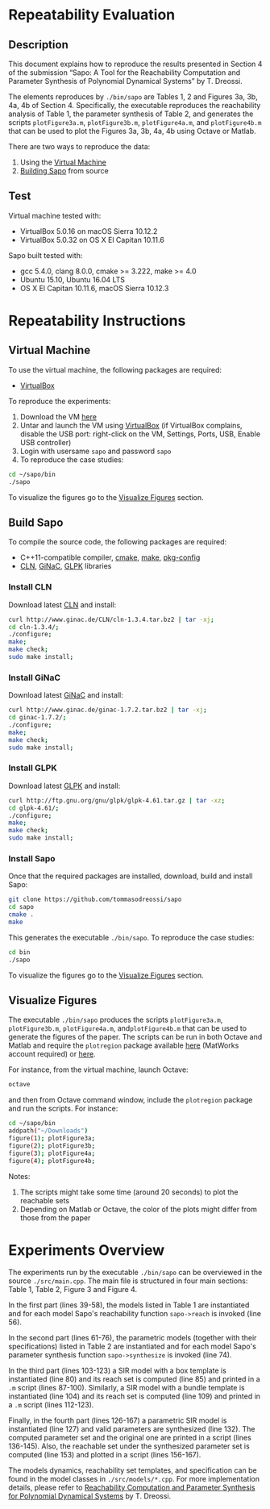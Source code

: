 # Repeatability Evaluation

## Description

This document explains how to reproduce the results presented in
Section 4 of the submission “Sapo: A Tool for the Reachability Computation and Parameter Synthesis of Polynomial Dynamical Systems” by T. Dreossi.

The elements reproduces by `./bin/sapo` are Tables 1, 2 and Figures 3a, 3b, 4a, 4b of Section 4.
Specifically, the executable reproduces the reachability analysis of Table 1,
the parameter synthesis of Table 2, and generates the scripts `plotFigure3a.m`, `plotFigure3b.m`, `plotFigure4a.m`, and `plotFigure4b.m` that can be used to plot the Figures 3a, 3b, 4a, 4b using Octave or Matlab.

There are two ways to reproduce the data:

1. Using the [Virtual Machine](#virtualmachine)
2. [Building Sapo](#buildsapo) from source

## Test

Virtual machine tested with:

- VirtualBox 5.0.16 on macOS Sierra 10.12.2
- VirtualBox 5.0.32 on OS X El Capitan 10.11.6

Sapo built tested with:

- gcc 5.4.0, clang 8.0.0, cmake >= 3.222, make >= 4.0
- Ubuntu 15.10, Ubuntu 16.04 LTS
- OS X El Capitan 10.11.6, macOS Sierra 10.12.3

# Repeatability Instructions

## <a name="virtualmachine">Virtual Machine</a>

To use the virtual machine, the following packages are required:

- <a href="https://www.virtualbox.org/wiki/VirtualBox">VirtualBox</a>

To reproduce the experiments:

1. Download the VM <a href="https://www.dropbox.com/sh/4ex9yqc3y0p1618/AACnl43b9knKovYaHVTwlkxVa?dl=0">here</a>
2. Untar and launch the VM using <a href="https://www.virtualbox.org/wiki/VirtualBox">VirtualBox</a> (if VirtualBox complains, disable the USB port: right-click on the VM, Settings, Ports, USB, Enable USB controller)
3. Login with usersame `sapo` and password `sapo`
4. To reproduce the case studies:

```sh
cd ~/sapo/bin
./sapo
```

To visualize the figures go to the [Visualize Figures](#visfigs) section.

## <a name="buildsapo">Build Sapo</a>

To compile the source code, the following packages are required:

- C++11-compatible compiler, <a href="https://cmake.org/">cmake</a>, <a href="https://www.gnu.org/software/make/">make</a>, <a href="https://www.freedesktop.org/wiki/Software/pkg-config/">pkg-config</a>
- <a href="http://www.ginac.de/CLN/">CLN</a>, <a href="http://www.ginac.de/">GiNaC</a>, <a href="https://www.gnu.org/software/glpk/">GLPK</a> libraries

### Install CLN

Download latest <a href="http://www.ginac.de/CLN/">CLN</a> and install:

```sh
curl http://www.ginac.de/CLN/cln-1.3.4.tar.bz2 | tar -xj;
cd cln-1.3.4/;
./configure;
make;
make check;
sudo make install;
```

### Install GiNaC

Download latest <a href="http://www.ginac.de/">GiNaC</a> and install:

```sh
curl http://www.ginac.de/ginac-1.7.2.tar.bz2 | tar -xj;
cd ginac-1.7.2/;
./configure;
make;
make check;
sudo make install;
```

### Install GLPK

Download latest <a href="https://www.gnu.org/software/glpk/">GLPK</a> and install:

```sh
curl http://ftp.gnu.org/gnu/glpk/glpk-4.61.tar.gz | tar -xz;
cd glpk-4.61/;
./configure;
make;
make check;
sudo make install;
```

### Install Sapo

Once that the required packages are installed, download, build and install Sapo:

```sh
git clone https://github.com/tommasodreossi/sapo
cd sapo
cmake .
make
```

This generates the executable `./bin/sapo`.
To reproduce the case studies:

```sh
cd bin
./sapo
```

To visualize the figures go to the [Visualize Figures](#visfigs) section.

## <a name="visfigs">Visualize Figures</a>

The executable `./bin/sapo` produces the scripts
`plotFigure3a.m`, `plotFigure3b.m`, `plotFigure4a.m`, and`plotFigure4b.m` that can be used to generate the figures
of the paper. The scripts can be run in both Octave and Matlab
and require the `plotregion` package available
<a href="https://www.mathworks.com/matlabcentral/fileexchange/9261-plot-2d-3d-region">here</a> (MatWorks account required) or <a href="https://www.dropbox.com/sh/4ex9yqc3y0p1618/AACnl43b9knKovYaHVTwlkxVa?dl=0">here</a>.

For instance, from the virtual machine, launch Octave:

```sh
octave
```

and then from Octave command window, include the `plotregion` package and run the scripts. For instance:

```sh
cd ~/sapo/bin
addpath("~/Downloads")
figure(1); plotFigure3a;
figure(2); plotFigure3b;
figure(3); plotFigure4a;
figure(4); plotFigure4b;
```

Notes:

1. The scripts might take some time (around 20 seconds) to plot the reachable sets
2. Depending on Matlab or Octave, the color of the plots might differ from those from the paper

# Experiments Overview

The experiments run by the executable `./bin/sapo` can be overviewed in the source `./src/main.cpp`.
The main file is structured in four main sections: Table 1, Table 2, Figure 3 and Figure 4.

In the first part (lines 39-58), the models listed in Table 1 are instantiated and for each model Sapo's reachability function `sapo->reach`
is invoked (line 56).

In the second part (lines 61-76), the parametric models (together with their specifications) listed in Table 2 are instantiated and for each model Sapo's parameter synthesis function `sapo->synthesize` is invoked (line 74).

In the third part (lines 103-123) a SIR model with a box template is instantiated (line 80) and its reach set is computed (line 85) and printed in a `.m` script (lines 87-100). Similarly, a SIR model with a bundle template is instantiated (line 104) and its reach set is computed (line 109) and printed in a `.m` script (lines 112-123).

Finally, in the fourth part (lines 126-167) a parametric SIR model is instantiated (line 127) and valid parameters are synthesized (line 132). The computed parameter set and the original one are printed in a script (lines 136-145). Also, the reachable set under the synthesized parameter set is computed (line 153) and plotted in a script (lines 156-167).

The models dynamics, reachability set templates, and specification can be found in the model classes in `./src/models/*.cpp`.
For more implementation details, please refer to <a href="https://people.eecs.berkeley.edu/~tommasodreossi/papers/phd_thesis.pdf">Reachability Computation and Parameter Synthesis for Polynomial Dynamical Systems</a> by T. Dreossi.
